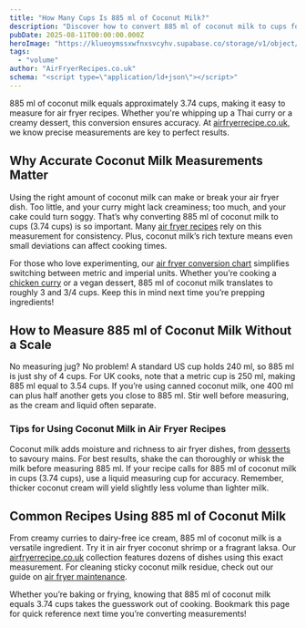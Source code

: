 ```yaml
---
title: "How Many Cups Is 885 ml of Coconut Milk?"
description: "Discover how to convert 885 ml of coconut milk to cups for perfect air fryer recipes. Get precise measurements and cooking tips in seconds!"
pubDate: 2025-08-11T00:00:00.000Z
heroImage: "https://klueoymssxwfnxsvcyhv.supabase.co/storage/v1/object/public/md/how-many-cups-is-885-ml-of-coconut-milk-e59f96bb.webp"
tags:
  - "volume"
author: "AirFryerRecipes.co.uk"
schema: "<script type=\"application/ld+json\"></script>"
---
```


<p>885 ml of coconut milk equals approximately 3.74 cups, making it easy to measure for air fryer recipes. Whether you're whipping up a Thai curry or a creamy dessert, this conversion ensures accuracy. At <a href=https://www.airfryerrecipe.co.uk>airfryerrecipe.co.uk</a>, we know precise measurements are key to perfect results.</p>

<h2>Why Accurate Coconut Milk Measurements Matter</h2>
<p>Using the right amount of coconut milk can make or break your air fryer dish. Too little, and your curry might lack creaminess; too much, and your cake could turn soggy. That’s why converting 885 ml of coconut milk to cups (3.74 cups) is so important. Many <a href=https://www.airfryerrecipe.co.uk/recipes>air fryer recipes</a> rely on this measurement for consistency. Plus, coconut milk’s rich texture means even small deviations can affect cooking times.</p>
<p>For those who love experimenting, our <a href=https://www.airfryerrecipe.co.uk/air-fryer-conversion-chart>air fryer conversion chart</a> simplifies switching between metric and imperial units. Whether you’re cooking a <a href=https://www.airfryerrecipe.co.uk/recipe-category/chicken>chicken curry</a> or a vegan dessert, 885 ml of coconut milk translates to roughly 3 and 3/4 cups. Keep this in mind next time you’re prepping ingredients!</p>

<h2>How to Measure 885 ml of Coconut Milk Without a Scale</h2>
<p>No measuring jug? No problem! A standard US cup holds 240 ml, so 885 ml is just shy of 4 cups. For UK cooks, note that a metric cup is 250 ml, making 885 ml equal to 3.54 cups. If you’re using canned coconut milk, one 400 ml can plus half another gets you close to 885 ml. Stir well before measuring, as the cream and liquid often separate.</p>

<h3>Tips for Using Coconut Milk in Air Fryer Recipes</h3>
<p>Coconut milk adds moisture and richness to air fryer dishes, from <a href=https://www.airfryerrecipe.co.uk/recipe-category/dessert>desserts</a> to savoury mains. For best results, shake the can thoroughly or whisk the milk before measuring 885 ml. If your recipe calls for 885 ml of coconut milk in cups (3.74 cups), use a liquid measuring cup for accuracy. Remember, thicker coconut cream will yield slightly less volume than lighter milk.</p>

<h2>Common Recipes Using 885 ml of Coconut Milk</h2>
<p>From creamy curries to dairy-free ice cream, 885 ml of coconut milk is a versatile ingredient. Try it in air fryer coconut shrimp or a fragrant laksa. Our <a href=https://www.airfryerrecipe.co.uk>airfryerrecipe.co.uk</a> collection features dozens of dishes using this exact measurement. For cleaning sticky coconut milk residue, check out our guide on <a href=https://www.airfryerrecipe.co.uk/air-fryer-cleaner>air fryer maintenance</a>.</p>
<p>Whether you’re baking or frying, knowing that 885 ml of coconut milk equals 3.74 cups takes the guesswork out of cooking. Bookmark this page for quick reference next time you’re converting measurements!</p>